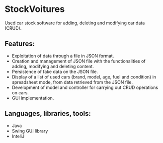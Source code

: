 # StockVoitures
Used car stock software for adding, deleting and modifying car data (CRUD).

## Features:
- Exploitation of data through a file in JSON format.
- Creation and management of JSON file with the functionalities of adding, modifying and deleting content.
- Persistence of fake data on the JSON file.
- Display of a list of used cars (brand, model, age, fuel and condition) in spreadsheet mode, from data retrieved from the JSON file.
- Development of model and controller for carrying out CRUD operations on cars.
- GUI implementation.

## Languages, libraries, tools:
- Java
- Swing GUI library
- InteliJ
